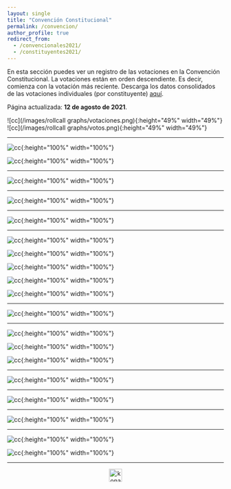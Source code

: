 ```yaml
---
layout: single
title: "Convención Constitucional"
permalink: /convencion/
author_profile: true
redirect_from:
  - /convencionales2021/
  - /constituyentes2021/
---
```


En esta sección puedes ver un registro de las votaciones en la Convención Constitucional. La votaciones están en orden descendiente. Es decir, comienza con la votación más reciente. Descarga los datos consolidados de las votaciones individuales (por constituyente) [aquí](https://raw.githubusercontent.com/tresquintos/legislativo/main/votaci%C3%B3n%20particular.csv).

Página actualizada: **12 de agosto de 2021**.


![cc](/images/rollcall graphs/votaciones.png){:height="49%" width="49%"} ![cc](/images/rollcall graphs/votos.png){:height="49%" width="49%"}

---

![cc](/images/rollcall/sesion_20210812a.jpg){:height="100%" width="100%"}


![cc](/images/rollcall/sesion_20210812b.jpg){:height="100%" width="100%"}

---

![cc](/images/rollcall/sesion_20210810.jpg){:height="100%" width="100%"}

---

![cc](/images/rollcall/sesion_20210803.jpg){:height="100%" width="100%"}

---
![cc](/images/rollcall/sesion_20210727a.jpg){:height="100%" width="100%"}

---

![cc](/images/rollcall/sesion_20210721a.jpg){:height="100%" width="100%"}


![cc](/images/rollcall/sesion_20210721b.jpg){:height="100%" width="100%"}


![cc](/images/rollcall/sesion_20210721c.jpg){:height="100%" width="100%"}


![cc](/images/rollcall/sesion_20210721d.jpg){:height="100%" width="100%"}


![cc](/images/rollcall/sesion_20210721e.jpg){:height="100%" width="100%"}

---

![cc](/images/rollcall/sesion_20210715a.jpg){:height="100%" width="100%"}

---

![cc](/images/rollcall/sesion_20210714c.jpg){:height="100%" width="100%"}


![cc](/images/rollcall/sesion_20210714b.jpg){:height="100%" width="100%"}


![cc](/images/rollcall/sesion_20210714a.jpg){:height="100%" width="100%"}

---

![cc](/images/rollcall/sesion_20210713a.jpg){:height="100%" width="100%"}

---

![cc](/images/rollcall/sesion_20210708a.jpg){:height="100%" width="100%"}

---

![cc](/images/rollcall/sesion_20210707a.jpg){:height="100%" width="100%"}

---

![cc](/images/rollcall/sesion_20210705b.jpg){:height="100%" width="100%"}


![cc](/images/rollcall/sesion_20210705a.jpg){:height="100%" width="100%"}

---


<!-- NES -->
<style>
.aligncenter {
    text-align: center;
}
</style>
<p class="aligncenter">
    <img src="/images/nes.png" width="30" height="30" alt="konami" />
</p>


<!-- Popup -->
<script src="/sweetalerts2/dist/sweetalert2.all.min.js"></script>

<script type="text/javascript">

setTimeout(function(){Swal.fire({
  title: '¡Apoya a Tresquintos!',
  text: 'Ayúdanos a mantener el sitio activo e independiente',
  footer: '<a href="https://tresquintos.us15.list-manage.com/subscribe/post?u=3a6f5773bbbc78ea5a0003f67&id=8c164eff0f">Suscríbete al Newsletter Aquí</a>',
  imageUrl: '/images/pc.png',
  imageWidth: 80,
  imageHeight: 80,
  imageAlt: 'Custom image',
  timer: 45000,
  timerProgressBar: true,
  width: 500,
  showCloseButton: true,
  showDenyButton: true,
  showCancelButton: false,
  confirmButtonText: `Una Vez`,
  denyButtonText: `Mensual`,
  cancelButtonText: `No por ahora`,
  }).then((result) => {
  if (result.isConfirmed) {
    window.open("https://tresquintos.cl/donaciones/")
  } else if (result.isDenied) {
    window.open("https://tresquintos.cl/donaciones/")
  }
  })
  },15000);
</script>


<!-- Favicon -->
<link rel="apple-touch-icon" sizes="180x180" href="/apple-touch-icon.png">
<link rel="icon" type="image/png" sizes="32x32" href="/favicon-32x32.png">
<link rel="icon" type="image/png" sizes="16x16" href="/favicon-16x16.png">
<link rel="manifest" href="/site.webmanifest">
<link rel="mask-icon" href="/safari-pinned-tab.svg" color="#5bbad5">
<meta name="msapplication-TileColor" content="#b91d47">
<meta name="theme-color" content="#ffffff">
